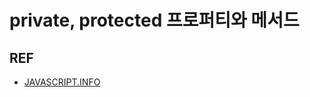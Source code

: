 # private, protected 프로퍼티와 메서드

## REF

- [JAVASCRIPT.INFO](https://ko.javascript.info/private-protected-properties-methods)
